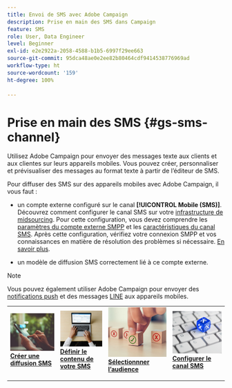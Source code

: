 ```yaml
---
title: Envoi de SMS avec Adobe Campaign
description: Prise en main des SMS dans Campaign
feature: SMS
role: User, Data Engineer
level: Beginner
exl-id: e2e2922a-2058-4588-b1b5-6997f29ee663
source-git-commit: 95dca48ae0e2ee82b80464cdf9414538776969ad
workflow-type: ht
source-wordcount: '159'
ht-degree: 100%

---
```


# Prise en main des SMS {#gs-sms-channel}

Utilisez Adobe Campaign pour envoyer des messages texte aux clients et aux clientes sur leurs appareils mobiles. Vous pouvez créer, personnaliser et prévisualiser des messages au format texte à partir de l’éditeur de SMS.

Pour diffuser des SMS sur des appareils mobiles avec Adobe Campaign, il vous faut :

* un compte externe configuré sur le canal **[!UICONTROL Mobile (SMS)]**. Découvrez comment configurer le canal SMS sur votre [infrastructure de midsourcing](sms-mid-sourcing.md). Pour cette configuration, vous devez comprendre les [paramètres du compte externe SMPP](smpp-external-account.md) et les [caractéristiques du canal SMS](sms-channel.md).
Après cette configuration, vérifiez votre connexion SMPP et vos connaissances en matière de résolution des problèmes si nécessaire. [En savoir plus](smpp-connection.md).

* un modèle de diffusion SMS correctement lié à ce compte externe.


>[!NOTE]
>
>Vous pouvez également utiliser Adobe Campaign pour envoyer des [notifications push](../push.md) et des messages [LINE](../line.md) aux appareils mobiles.


<table style="table-layout:fixed"><tr style="border: 0;">
<td>
<a href="create-sms.md">
<img alt="Créer un SMS" src="../../assets/do-not-localize/sms-sending.jpg">
</a>
<div><a href="create-sms.md"><strong>Créer une diffusion SMS</strong>
</div>
<p>
</td>
<td>
<a href="sms-content.md">
<img alt="Contenu SMS" src="../../assets/do-not-localize/sms-create.jpeg">
</a>
<div>
<a href="sms-content.md"><strong>Définir le contenu de votre SMS</strong></a>
</div>
<p></td>
<td>
<a href="sms-audience.md">
<img alt="Audience des SMS" src="../../assets/do-not-localize/sms-opt-out.jpg">
</a>
<div>
<a href="sms-audience.md"><strong>Sélectionnner l’audience</strong></a>
</div>
<p>
</td>
<td>
<a href="smpp-external-account.md">
<img alt="Configuration des SMS" src="../../assets/do-not-localize/sms-config.jpg">
</a>
<div>
<a href="smpp-external-account.md"><strong>Configurer le canal SMS</strong></a>
</div>
<p>
</td>
</tr></table>
